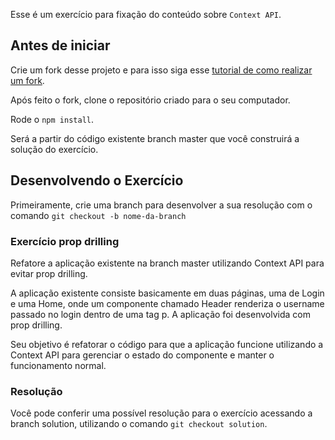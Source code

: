 Esse é um exercício para fixação do conteúdo sobre `Context API`.

## Antes de iniciar

Crie um fork desse projeto e para isso siga esse [tutorial de como realizar um fork](https://guides.github.com/activities/forking/).

Após feito o fork, clone o repositório criado para o seu computador.

Rode o `npm install`.

Será a partir do código existente branch master que você construirá a solução do exercício.

## Desenvolvendo o Exercício
Primeiramente, crie uma branch para desenvolver a sua resolução com o comando `git checkout -b nome-da-branch`

### Exercício prop drilling

Refatore a aplicação existente na branch master utilizando Context API para evitar prop drilling.

A aplicação existente consiste basicamente em duas páginas, uma de Login e uma Home, onde um componente chamado Header renderiza o username passado no login dentro de uma tag p. A aplicação foi desenvolvida com prop drilling.

Seu objetivo é refatorar o código para que a aplicação funcione utilizando a Context API para gerenciar o estado do componente e manter o funcionamento normal.<br />

### Resolução

Você pode conferir uma possível resolução para o exercício acessando a branch solution, utilizando o comando `git checkout solution`.
